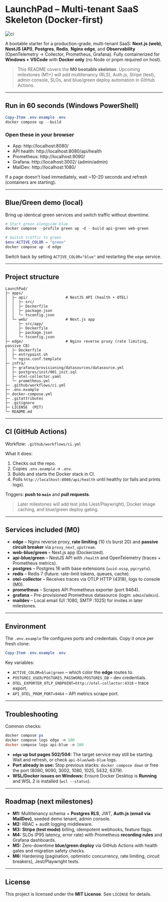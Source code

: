 # LaunchPad – Multi-tenant SaaS Skeleton (Docker-first)

![ci](https://github.com/Araychaudhur/LaunchPad/actions/workflows/ci.yml/badge.svg?branch=main)

A bootable starter for a production-grade, multi-tenant SaaS: **Next.js (web)**, **NestJS (API)**, **Postgres**, **Redis**, **Nginx edge**, and **Observability** (OpenTelemetry → Collector, Prometheus, Grafana). Fully containerized for **Windows + VSCode** with **Docker only** (no Node or pnpm required on host).

> This README covers the **M0 bootable skeleton**. Upcoming milestones (M1+) will add multitenancy (RLS), Auth.js, Stripe (test), admin console, SLOs, and blue/green deploy automation in GitHub Actions.

---

## Run in 60 seconds (Windows PowerShell)
```powershell
Copy-Item .env.example .env
docker compose up --build
```

### Open these in your browser
- App: http://localhost:8080/
- API health: http://localhost:8080/api/health
- Prometheus: http://localhost:9090/
- Grafana: http://localhost:3002/ (admin/admin)
- MailDev: http://localhost:1080/

If a page doesn't load immediately, wait ~10–20 seconds and refresh (containers are starting).

---

## Blue/Green demo (local)
Bring up identical green services and switch traffic without downtime.

```powershell
# Start green alongside blue
docker compose --profile green up -d --build api-green web-green

# Switch traffic to green
$env:ACTIVE_COLOR = "green"
docker compose up -d edge
```

Switch back by setting `ACTIVE_COLOR="blue"` and restarting the `edge` service.

---

## Project structure
```
LaunchPad/
├─ apps/
│  ├─ api/                 # NestJS API (health + OTEL)
│  │  ├─ src/
│  │  ├─ Dockerfile
│  │  ├─ package.json
│  │  └─ tsconfig.json
│  └─ web/                 # Next.js app
│     ├─ src/app/
│     ├─ Dockerfile
│     ├─ package.json
│     └─ tsconfig.json
├─ edge/                   # Nginx reverse proxy (rate limiting, passive CB)
│  ├─ Dockerfile
│  ├─ entrypoint.sh
│  └─ nginx.conf.template
├─ infra/
│  ├─ grafana/provisioning/datasources/datasource.yml
│  ├─ postgres/init/001_init.sql
│  ├─ otel-collector.yaml
│  └─ prometheus.yml
├─ .github/workflows/ci.yml
├─ .env.example
├─ docker-compose.yml
├─ .gitattributes
├─ .gitignore
├─ LICENSE  (MIT)
└─ README.md
```

---

## CI (GitHub Actions)
Workflow: `.github/workflows/ci.yml`

What it does:
1. Checks out the repo.
2. Copies `.env.example` → `.env`.
3. Builds and starts the Docker stack in CI.
4. Polls `http://localhost:8080/api/health` until healthy (or fails and prints logs).

Triggers: **push to `main`** and **pull requests**.

> Later milestones will add test jobs (Jest/Playwright), Docker image caching, and blue/green deploy gating.

---

## Services included (M0)
- **edge** – Nginx reverse proxy, **rate limiting** (10 r/s burst 20) and **passive circuit breaker** via `proxy_next_upstream`.
- **web-blue/green** – Next.js app (Dockerized).
- **api-blue/green** – NestJS API with `/health` and OpenTelemetry (traces + Prometheus metrics).
- **postgres** – Postgres 16 with base extensions (`uuid-ossp`, `pgcrypto`).
- **redis** – Redis 7 (future: rate-limit tokens, queues, cache).
- **otel-collector** – Receives traces via OTLP HTTP (4318), logs to console (M0).
- **prometheus** – Scrapes API Prometheus exporter (port 9464).
- **grafana** – Pre-provisioned Prometheus datasource (login: `admin`/`admin`).
- **maildev** – Local email (UI :1080, SMTP :1025) for invites in later milestones.

---

## Environment
The `.env.example` file configures ports and credentials. Copy it once per fresh clone:

```powershell
Copy-Item .env.example .env
```

Key variables:
- `ACTIVE_COLOR=blue|green` – which color the **edge** routes to.
- `POSTGRES_USER/POSTGRES_PASSWORD/POSTGRES_DB` – dev credentials.
- `OTEL_EXPORTER_OTLP_ENDPOINT=http://otel-collector:4318` – trace export.
- `API_OTEL_PROM_PORT=9464` – API metrics scrape port.

---

## Troubleshooting
Common checks:
```powershell
docker compose ps
docker compose logs edge -n 100
docker compose logs api-blue -n 100
```

- **`edge` up but pages 502/504:** The target service may still be starting. Wait and refresh, or check `api-blue`/`web-blue` logs.
- **Port already in use:** Stop previous stacks: `docker compose down` or free the port (8080, 9090, 3002, 1080, 1025, 5432, 6379).
- **WSL/Docker issues on Windows:** Ensure Docker Desktop is **Running** and WSL 2 is installed (`wsl --status`).

---

## Roadmap (next milestones)
- **M1:** Multitenancy schema + **Postgres RLS**, JWT, **Auth.js (email via MailDev)**, seeded demo tenant, admin console.
- **M2:** RBAC + audit logging middleware.
- **M3:** **Stripe (test mode)** billing, idempotent webhooks, feature flags.
- **M4:** SLOs (P95 latency, error rate) with Prometheus **recording rules** and Grafana dashboards.
- **M5:** Zero-downtime **blue/green deploy** via GitHub Actions with health gates and migration safety checks.
- **M6:** Hardening (pagination, optimistic concurrency, rate limiting, circuit breakers), Jest/Playwright tests.

---

## License
This project is licensed under the **MIT License**. See `LICENSE` for details.
